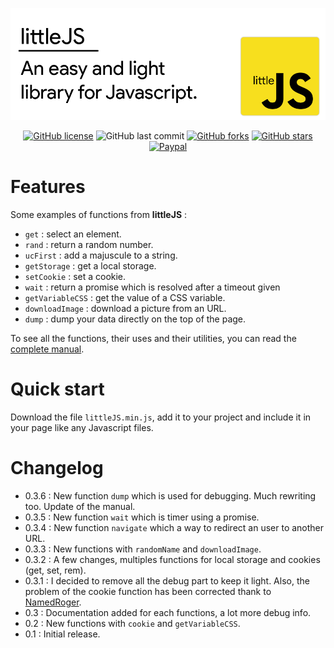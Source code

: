 ![Header](/docs/header.png)

<div align="center">

[![GitHub license](https://img.shields.io/github/license/n-deleforge/littleJS?style=for-the-badge)](https://github.com/n-deleforge/littleJS/blob/main/LICENCE)
![GitHub last commit](https://img.shields.io/github/last-commit/n-deleforge/littleJS?style=for-the-badge)
[![GitHub forks](https://img.shields.io/github/forks/n-deleforge/littleJS?style=for-the-badge)](https://github.com/n-deleforge/littleJS/network)
[![GitHub stars](https://img.shields.io/github/stars/n-deleforge/littleJS?style=for-the-badge)](https://github.com/n-deleforge/littleJS/stargazers)
[![Paypal](https://img.shields.io/badge/DONATE-PAYPAL.ME-lightgrey?style=for-the-badge)](https://www.paypal.com/paypalme/nicolasdeleforge)

</div>
 
# Features

Some examples of functions from **littleJS** :
- `get` : select an element.
- `rand` : return a random number.
- `ucFirst` : add a majuscule to a string.
- `getStorage` : get a local storage.
- `setCookie` : set a cookie.
- `wait` : return a promise which is resolved after a timeout given
- `getVariableCSS` : get the value of a CSS variable.
- `downloadImage` : download a picture from an URL.
- `dump` : dump your data directly on the top of the page.

To see all the functions, their uses and their utilities, you can read the [complete manual](/docs/manual.md).

# Quick start
Download the file `littleJS.min.js`, add it to your project and include it in your page like any Javascript files.

# Changelog
 
 - 0.3.6 : New function `dump` which is used for debugging. Much rewriting too. Update of the manual.
 - 0.3.5 : New function `wait` which is timer using a promise.
 - 0.3.4 : New function `navigate` which a way to redirect an user to another URL.
 - 0.3.3 : New functions with `randomName` and `downloadImage`.
 - 0.3.2 : A few changes, multiples functions for local storage and cookies (get, set, rem).
 - 0.3.1 : I decided to remove all the debug part to keep it light. Also, the problem of the cookie function has been corrected thank to [NamedRoger](https://github.com/NamedRoger).
 - 0.3 : Documentation added for each functions, a lot more debug info.
 - 0.2 : New functions with `cookie` and `getVariableCSS`.
 - 0.1 : Initial release.
